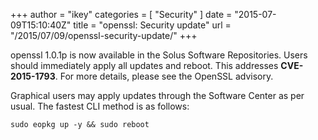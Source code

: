 +++
author = "ikey"
categories = [
"Security"
]
date =  "2015-07-09T15:10:40Z"
title = "openssl: Security update"
url = "/2015/07/09/openssl-security-update/"
+++

openssl 1.0.1p is now available in the Solus Software Repositories. Users should immediately apply all updates and reboot.
This addresses **CVE-2015-1793**. For more details, please see the OpenSSL advisory.
<!--more-->
Graphical users may apply updates through the Software Center as per usual. The fastest CLI method is as follows:

```
sudo eopkg up -y && sudo reboot
```

